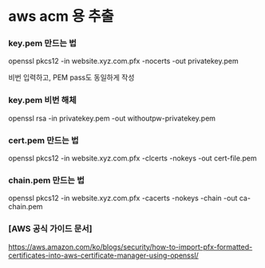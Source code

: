 # aws acm 용 추출


### key.pem 만드는 법
openssl pkcs12 -in website.xyz.com.pfx -nocerts -out privatekey.pem

비번 입력하고, PEM pass도 동일하게 작성

### key.pem 비번 해체
openssl rsa -in privatekey.pem -out withoutpw-privatekey.pem

### cert.pem 만드는 법
openssl pkcs12 -in website.xyz.com.pfx -clcerts -nokeys -out cert-file.pem

### chain.pem 만드는 법
openssl pkcs12 -in website.xyz.com.pfx -cacerts -nokeys -chain -out ca-chain.pem


### [AWS 공식 가이드 문서]

https://aws.amazon.com/ko/blogs/security/how-to-import-pfx-formatted-certificates-into-aws-certificate-manager-using-openssl/
